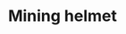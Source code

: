 ---
layout: item
title: Mining helmet
item-id: 5013
datatable: true
id: 5013
name: "Mining helmet"
members: true
lowalch: 240
highalch: 360
examine: "A helmet with a lamp on it."
monsters:
  - id: 5330
    name: "Cave goblin miner"
    members: true
    combat_level: 11
    wiki_url: "https://oldschool.runescape.wiki/w/Cave_goblin_miner"
    drops:
      - quantity: "1"
        rarity: 0.15625
    image: "https://oldschool.runescape.wiki/images/thumb/4/41/Cave_goblin_miner_%281%29.png/160px-Cave_goblin_miner_%281%29.png?3dc00"
---